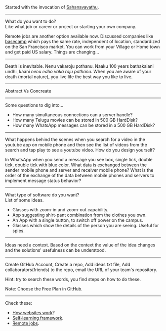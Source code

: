 Started with the invocation of [Sahanavavathu](https://youtu.be/OUu1uxzvkgc?t=486).  

---

What do you want to do?  
Like what job or career or project or starting your own company.  

Remote jobs are another option available now. Discussed companies like [basecamp](https://basecamp.com/about/jobs) which pays the same rate, independent of location, standardized on the San Francisco market. You can work from your Village or Home town and get paid US salary. Things are changing...  

---

Death is inevitable. Nenu vakaroju pothanu. Naaku 100 years bathakalani undhi, kaani *nenu edho vaka roju pothanu*. When you are aware of your death (mortal nature), you live life the best way you like to live.

---

Abstract Vs Concreate

---

Some questions to dig into...
+ How many simultaneous connections can a server handle?
+ How many Telugu movies can be stored in 500 GB HardDisk?
+ How many WhatsApp messages can be stored in a 500 GB HardDisk?

---

What happens behind the scenes when you search for a video in the youtube app on mobile phone and then see the list of videos from the search and tap play to see a youtube video. How do you design yourself?  
  
In WhatsApp when you send a message you see box, single tick, double tick, double tick with blue color. What data is exchanged between the sender mobile phone and server and receiver mobile phone? What is the order of the exchange of the data between mobile phones and servers to implement message status behavior?  

---

What type of software do you want?  
List of some ideas.
+ Glasses with zoom-in and zoom-out capability.
+ App suggesting shirt-pant combination from the clothes you own.
+ An App with a single button, to switch off power on the campus.
+ Glasses which show the details of the person you are seeing. Useful for spies. 

---

Ideas need a context. Based on the context the value of the idea changes and the solutions' usefulness can be understood.

---

Create GitHub Account, Create a repo, Add ideas txt file, Add collaborators(friends) to the repo, email the URL of your team's repository.  

Hint: try to search these words, you find steps on how to do these.  

Note: Choose the Free Plan in GitHub.
  
---

Check these:
+ [How websites work](http://nilclass.com/courses/how-websites-work/)?
+ [Self-learning framework](http://plusjade.com/posts/a-framework-for-self-learning/).
+ [Remote jobs](https://remote.com/search).
